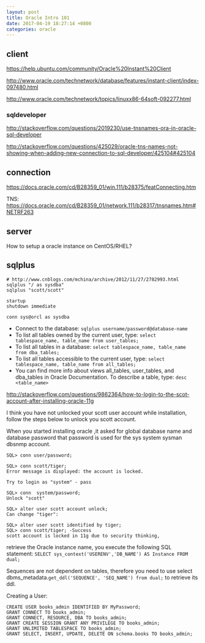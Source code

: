 ```yaml
---
layout: post
title: Oracle Intro 101
date: 2017-04-19 18:27:14 +0800
categories: oracle
---
```


## client

https://help.ubuntu.com/community/Oracle%20Instant%20Client

http://www.oracle.com/technetwork/database/features/instant-client/index-097480.html

http://www.oracle.com/technetwork/topics/linuxx86-64soft-092277.html

### sqldeveloper

http://stackoverflow.com/questions/2019230/use-tnsnames-ora-in-oracle-sql-developer

http://stackoverflow.com/questions/425029/oracle-tns-names-not-showing-when-adding-new-connection-to-sql-developer/425104#425104

## connection

https://docs.oracle.com/cd/B28359_01/win.111/b28375/featConnecting.htm

TNS: https://docs.oracle.com/cd/B28359_01/network.111/b28317/tnsnames.htm#NETRF263


## server

How to setup a oracle instance on CentOS/RHEL?

## sqlplus

```
# http://www.cnblogs.com/mchina/archive/2012/11/27/2782993.html
sqlplus "/ as sysdba"
sqlplus "scott/scott"

startup
shutdown immediate

conn sys@orcl as sysdba
```

- Connect to the database: `sqlplus username/password@database-name`
- To list all tables owned by the current user, type: `select tablespace_name, table_name from user_tables;`
- To list all tables in a database: `select tablespace_name, table_name from dba_tables;`
- To list all tables accessible to the current user, type: `select tablespace_name, table_name from all_tables;`
- You can find more info about views all_tables, user_tables, and dba_tables in Oracle Documentation. To describe a table, type: `desc <table_name>`


http://stackoverflow.com/questions/9862364/how-to-login-to-the-scot-account-after-installing-oracle-11g

I think you have not unlocked your scott user account while installation, follow the steps below to unlock you scott account.

When you started installing oracle ,it asked for global database name and database password that password is used for the sys system sysman dbsnmp account.
```
SQL> conn user/password;

SQL> conn scott/tiger;
Error message is displayed: the account is locked.

Try to login as "system" - pass

SQL> conn  system/password;
Unlock "scott"

SQL> alter user scott account unlock;
Can change "tiger":

SQL> alter user scott identified by tiger;
SQL> conn scott/tiger; -Success
scott account is locked in 11g due to security thinking,
```

retrieve the Oracle instance name, you execute the following SQL statement:
`SELECT sys_context('USERENV','DB_NAME') AS Instance FROM dual;`

Sequences are not dependent on tables, therefore you need to use select dbms_metadata.`get_ddl('SEQUENCE', 'SEQ_NAME') from dual;` to retrieve its ddl.

Creating a User:
```
CREATE USER books_admin IDENTIFIED BY MyPassword;
GRANT CONNECT TO books_admin;
GRANT CONNECT, RESOURCE, DBA TO books_admin;
GRANT CREATE SESSION GRANT ANY PRIVILEGE TO books_admin;
GRANT UNLIMITED TABLESPACE TO books_admin;
GRANT SELECT, INSERT, UPDATE, DELETE ON schema.books TO books_admin;
```
